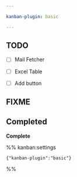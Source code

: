 ```yaml
---

kanban-plugin: basic

---
```


## TODO

- [ ] Mail Fetcher
- [ ] Excel Table
- [ ] Add button


## FIXME



## Completed

**Complete**




%% kanban:settings
```
{"kanban-plugin":"basic"}
```
%%